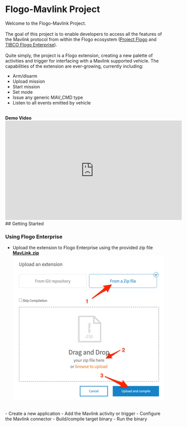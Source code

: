 # 	Flogo-Mavlink Project

Welcome to the Flogo-Mavlink Project.<br>
<br>
The goal of this project is to enable developers to access all the features of the Mavlink protocol from within the Flogo ecosystem ([Project Flogo](https://flogo.io) and [TIBCO Flogo Enterprise](https://www.tibco.com/products/tibco-flogo)).<br>
<br>
Quite simply, the project is a Flogo extension, creating a new palette of activities and trigger for interfacing with a Mavlink supported vehicle.  The capabilities of the extension are ever-growing, currently including:
- Arm/disarm
- Upload mission
- Start mission
- Set mode
- Issue any generic MAV_CMD type
- Listen to all events emitted by vehicle
<br>
<b>Demo Video</b>
<iframe width="560" height="315" src="https://www.youtube.com/embed/iFnUDRtWmmQ" frameborder="0" allow="accelerometer; autoplay; encrypted-media; gyroscope; picture-in-picture" allowfullscreen></iframe>
<br>
## Getting Started  
  
### Using Flogo Enterprise  
- Upload the extension to Flogo Enterprise using the provided zip file **[MavLink.zip](https://raw.githubusercontent.com/wkarasz/flogo-mavlink/master/fe/MavLink.zip)**<br>
<img src="https://raw.githubusercontent.com/wkarasz/flogo-mavlink/master/img/upload_zip_extension.jpg"/><br>
<br>
- Create a new application
  - Add the Mavlink activity or trigger
  - Configure the Mavlink connector
- Build/compile target binary
- Run the binary
